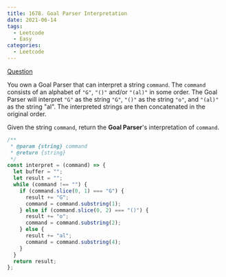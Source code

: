 ```yaml
---
title: 1678. Goal Parser Interpretation
date: 2021-06-14
tags:
  - Leetcode
  - Easy
categories:
  - Leetcode
---
```


[Question](https://leetcode.com/problems/goal-parser-interpretation/)

You own a Goal Parser that can interpret a string `command`. The `command` consists of an alphabet of `"G"`, `"()"` and/or `"(al)"` in some order. The Goal Parser will interpret `"G"` as the string `"G"`, `"()"` as the string `"o"`, and `"(al)"` as the string "al". The interpreted strings are then concatenated in the original order.

Given the string `command`, return the **Goal Parser**'s interpretation of `command`.

```js
/**
 * @param {string} command
 * @return {string}
 */
const interpret = (command) => {
  let buffer = "";
  let result = "";
  while (command !== "") {
    if (command.slice(0, 1) === "G") {
      result += "G";
      command = command.substring(1);
    } else if (command.slice(0, 2) === "()") {
      result += "o";
      command = command.substring(2);
    } else {
      result += "al";
      command = command.substring(4);
    }
  }
  return result;
};
```
